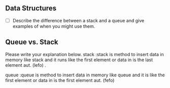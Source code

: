## Data Structures
* [ ] Describe the difference between a stack and a queue and give examples of when you might use them.

## Queue vs. Stack
Please write your explanation below.
stack :stack is method to insert data in memory like stack and it runs like the first element or data in is the last element aut. (lefo) .

queue :queue is method to insert data in memory like queue and it is like the first element or data in is the first element aut. (fefo)